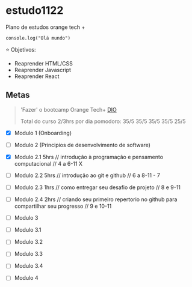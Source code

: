 # estudo1122

Plano de estudos orange tech + 

`` console.log("Olá mundo") ``

⭐ Objetivos:
- Reaprender HTML/CSS
- Reaprender Javascript
- Reaprender React

## Metas
> 'Fazer' o bootcamp Orange Tech+ [DIO](https://web.dio.me/track/orange-tech?tab=mentoring)
> 
> Total do curso 2/3hrs por dia
> pomodoro: 35/5 35/5 35/5 35/5 25/5


- [X] Modulo 1 (Onboarding)

- [ ] Modulo 2 (Principios de desenvolvimento de software)
- [X] Modulo 2.1 5hrs // introdução à programação e pensamento computacional // 4 a 6-11 X
- [ ] Modulo 2.2 5hrs // introdução ao git e github // 6 a 8-11 - 7
- [ ] Modulo 2.3 1hrs // como entregar seu desafio de projeto // 8 e 9-11
- [ ] Modulo 2.4 2hrs // criando seu primeiro repertorio no github para compartilhar seu progresso // 9 e 10-11

- [ ] Modulo 3
- [ ] Modulo 3.1
- [ ] Modulo 3.2
- [ ] Modulo 3.3
- [ ] Modulo 3.4

- [ ] Modulo 4
